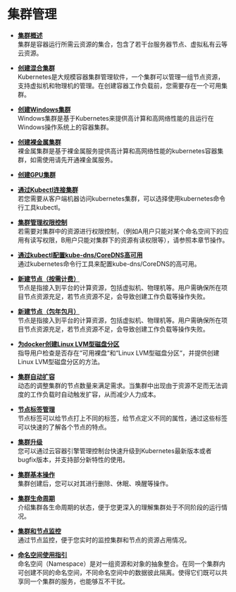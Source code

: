 # 集群管理<a name="cce_01_0027"></a>

-   **[集群概述](集群概述.md)**  
集群是容器运行所需云资源的集合，包含了若干台服务器节点、虚拟私有云等云资源。
-   **[创建混合集群](创建混合集群.md)**  
Kubernetes是大规模容器集群管理软件，一个集群可以管理一组节点资源，支持虚拟机和物理机的管理。在创建容器工作负载前，您需要存在一个可用集群。
-   **[创建Windows集群](创建Windows集群.md)**  
Windows集群是基于Kubernetes来提供高计算和高网络性能的且运行在Windows操作系统上的容器集群。
-   **[创建裸金属集群](创建裸金属集群.md)**  
裸金属集群是基于裸金属服务提供高计算和高网络性能的kubernetes容器集群，如需使用请先开通裸金属服务。
-   **[创建GPU集群](创建GPU集群.md)**  

-   **[通过Kubectl连接集群](通过Kubectl连接集群.md)**  
若您需要从客户端机器访问kubernetes集群，可以选择使用kubernetes命令行工具kubectl。
-   **[集群管理权限控制](集群管理权限控制.md)**  
若需要对集群中的资源进行权限控制，（例如A用户只能对某个命名空间下的应用有读写权限，B用户只能对集群下的资源有读权限等），请参照本章节操作。
-   **[通过kubectl配置kube-dns/CoreDNS高可用](通过kubectl配置kube-dns-CoreDNS高可用.md)**  
通过kubernetes命令行工具来配置kube-dns/CoreDNS的高可用。
-   **[新建节点（按需计费）](新建节点（按需计费）.md)**  
节点是指接入到平台的计算资源，包括虚拟机、物理机等。用户需确保所在项目节点资源充足，若节点资源不足，会导致创建工作负载等操作失败。
-   **[新建节点（包年包月）](新建节点（包年包月）.md)**  
节点是指接入到平台的计算资源，包括虚拟机、物理机等。用户需确保所在项目节点资源充足，若节点资源不足，会导致创建工作负载等操作失败。
-   **[为docker创建Linux LVM型磁盘分区](为docker创建Linux-LVM型磁盘分区.md)**  
指导用户检查是否存在“可用裸盘“和“Linux LVM型磁盘分区“，并提供创建Linux LVM型磁盘分区的方法。
-   **[集群自动扩容](集群自动扩容.md)**  
动态的调整集群的节点数量来满足需求。当集群中出现由于资源不足而无法调度的工作负载时自动触发扩容，从而减少人力成本。
-   **[节点标签管理](节点标签管理.md)**  
节点标签可以给节点打上不同的标签，给节点定义不同的属性，通过这些标签可以快速的了解各个节点的特点。
-   **[集群升级](集群升级.md)**  
您可以通过云容器引擎管理控制台快速升级到Kubernetes最新版本或者bugfix版本，并支持部分新特性的使用。
-   **[集群基本操作](集群基本操作.md)**  
集群创建后，您可以对其进行删除、休眠、唤醒等操作。
-   **[集群生命周期](集群生命周期.md)**  
介绍集群各生命周期的状态，便于您更深入的理解集群处于不同阶段的运行情况。
-   **[集群和节点监控](集群和节点监控.md)**  
通过节点监控，便于您实时的监控集群和节点的资源占用情况。
-   **[命名空间使用指引](命名空间使用指引.md)**  
命名空间（Namespace）是对一组资源和对象的抽象整合。在同一个集群内可创建不同的命名空间，不同命名空间中的数据彼此隔离。使得它们既可以共享同一个集群的服务，也能够互不干扰。

